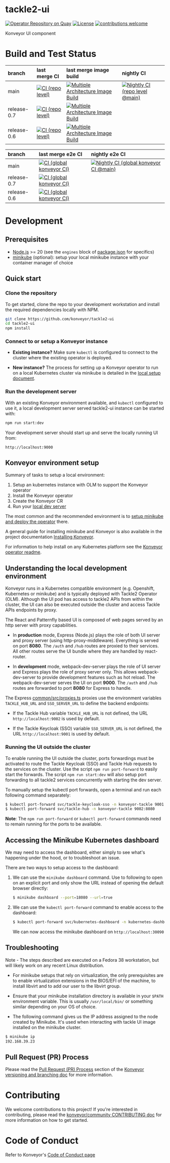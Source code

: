 # tackle2-ui

[![Operator Repository on Quay](https://quay.io/repository/konveyor/tackle2-ui/status "Operator Repository on Quay")](https://quay.io/repository/konveyor/tackle2-ui) [![License](https://img.shields.io/badge/License-Apache%202.0-blue.svg)](http://www.apache.org/licenses/LICENSE-2.0.html) [![contributions welcome](https://img.shields.io/badge/contributions-welcome-brightgreen.svg?style=flat)](https://github.com/konveyor/tackle2-ui/pulls)

Konveyor UI component

# Build and Test Status

| branch      | last merge CI                                                                                                                                                                                                                                    | last merge image build                                                                                                                                                                                                                                                       | nightly CI                                                                                                                                                                                                                                                                 |
| :---------- | :----------------------------------------------------------------------------------------------------------------------------------------------------------------------------------------------------------------------------------------------- | :--------------------------------------------------------------------------------------------------------------------------------------------------------------------------------------------------------------------------------------------------------------------------- | :------------------------------------------------------------------------------------------------------------------------------------------------------------------------------------------------------------------------------------------------------------------------- |
| main        | [![CI (repo level)](https://github.com/konveyor/tackle2-ui/actions/workflows/ci-repo.yml/badge.svg?branch=main&event=push)](https://github.com/konveyor/tackle2-ui/actions/workflows/ci-repo.yml?query=branch%3Amain+event%3Apush)               | [![Multiple Architecture Image Build](https://github.com/konveyor/tackle2-ui/actions/workflows/image-build.yaml/badge.svg?branch=main&event=push)](https://github.com/konveyor/tackle2-ui/actions/workflows/image-build.yaml?query=branch%3Amain+event%3Apush)               | [![Nightly CI (repo level @main)](https://github.com/konveyor/tackle2-ui/actions/workflows/nightly-ci-repo.yaml/badge.svg?branch=main&event=schedule)](https://github.com/konveyor/tackle2-ui/actions/workflows/nightly-ci-repo.yaml?query=branch%3Amain+event%3Aschedule) |
| release-0.7 | [![CI (repo level)](https://github.com/konveyor/tackle2-ui/actions/workflows/ci-repo.yml/badge.svg?branch=release-0.7&event=push)](https://github.com/konveyor/tackle2-ui/actions/workflows/ci-repo.yml?query=branch%3Arelease-0.7+event%3Apush) | [![Multiple Architecture Image Build](https://github.com/konveyor/tackle2-ui/actions/workflows/image-build.yaml/badge.svg?branch=release-0.7&event=push)](https://github.com/konveyor/tackle2-ui/actions/workflows/image-build.yaml?query=branch%3Arelease-0.7+event%3Apush) |                                                                                                                                                                                                                                                                            |
| release-0.6 | [![CI (repo level)](https://github.com/konveyor/tackle2-ui/actions/workflows/ci-repo.yml/badge.svg?branch=release-0.6&event=push)](https://github.com/konveyor/tackle2-ui/actions/workflows/ci-repo.yml?query=branch%3Arelease-0.6+event%3Apush) | [![Multiple Architecture Image Build](https://github.com/konveyor/tackle2-ui/actions/workflows/image-build.yaml/badge.svg?branch=release-0.6&event=push)](https://github.com/konveyor/tackle2-ui/actions/workflows/image-build.yaml?query=branch%3Arelease-0.6+event%3Apush) |                                                                                                                                                                                                                                                                            |

| branch      | last merge e2e CI                                                                                                                                                                                                                                            | nightly e2e CI                                                                                                                                                                                                                                                                         |
| :---------- | :----------------------------------------------------------------------------------------------------------------------------------------------------------------------------------------------------------------------------------------------------------- | :------------------------------------------------------------------------------------------------------------------------------------------------------------------------------------------------------------------------------------------------------------------------------------- |
| main        | [![CI (global konveyor CI)](https://github.com/konveyor/tackle2-ui/actions/workflows/ci-global.yml/badge.svg?branch=main&event=push)](https://github.com/konveyor/tackle2-ui/actions/workflows/ci-global.yml?query=branch%3Amain+event%3Apush)               | [![Nightly CI (global konveyor CI @main)](https://github.com/konveyor/tackle2-ui/actions/workflows/nightly-ci-global.yaml/badge.svg?branch=main&event=schedule)](https://github.com/konveyor/tackle2-ui/actions/workflows/nightly-ci-global.yaml?query=branch%3Amain+event%3Aschedule) |
| release-0.7 | [![CI (global konveyor CI)](https://github.com/konveyor/tackle2-ui/actions/workflows/ci-global.yml/badge.svg?branch=release-0.7&event=push)](https://github.com/konveyor/tackle2-ui/actions/workflows/ci-global.yml?query=branch%3Arelease-0.7+event%3Apush) |                                                                                                                                                                                                                                                                                        |
| release-0.6 | [![CI (global konveyor CI)](https://github.com/konveyor/tackle2-ui/actions/workflows/ci-global.yml/badge.svg?branch=release-0.6&event=push)](https://github.com/konveyor/tackle2-ui/actions/workflows/ci-global.yml?query=branch%3Arelease-0.6+event%3Apush) |                                                                                                                                                                                                                                                                                        |

# Development

## Prerequisites

- [Node.js](https://nodejs.org/en/) >= 20 (see the `engines` block of [package.json](./package.json) for specifics)
- [minikube](https://minikube.sigs.k8s.io/docs/start) (optional): setup your local minikube instance with your container manager of choice

## Quick start

### Clone the repository

To get started, clone the repo to your development workstation and install the required dependencies locally with NPM.

```sh
git clone https://github.com/konveyor/tackle2-ui
cd tackle2-ui
npm install
```

### Connect to or setup a Konveyor instance

- **Existing instance?** Make sure `kubectl` is configured to connect to the cluster where
  the existing operator is deployed.

- **New instance?** The process for setting up a Konveyor operator to run on a local Kubernetes
  cluster via minikube is detailed in the [local setup document](docs/local-minikube-setup.md).

### Run the development server

With an existing Konveyor environment available, and `kubectl` configured to use it, a local development server served tackle2-ui instance can be started with:

```sh
npm run start:dev
```

Your development server should start up and serve the locally running UI from:

```
http://localhost:9000
```

## Konveyor environment setup

Summary of tasks to setup a local environment:

1. Setup an kubernetes instance with OLM to support the Konveyor operator
2. Install the Konveyor operator
3. Create the Konveyor CR
4. Run your [local dev server](#run-the-development-server)

The most common and the recommended environment is to [setup minikube and deploy
the operator](docs/local-minikube-setup.md) there.

A general guide for installing minikube and Konveyor is also available in the project
documentation [Installing Konveyor](https://konveyor.github.io/konveyor/installation).

For information to help install on any Kubernetes platform see the
[Konveyor operator readme](https://github.com/konveyor/tackle2-operator#readme).

## Understanding the local development environment

Konveyor runs in a Kubernetes compatible environment (e.g. Openshift, Kubernetes or minikube) and
is typically deployed with Tackle2 Operator (OLM). Although the UI pod has access to tackle2 APIs
from within the cluster, the UI can also be executed outside the cluster and access Tackle APIs
endpoints by proxy.

The React and Patternfly based UI is composed of web pages served by an http server with proxy capabilities.

- In **production** mode, Express (Node.js) plays the role of both UI server and proxy server
  (using http-proxy-middleware). Everything is served on port **8080**. The `/auth` and `/hub`
  routes are proxied to their services. All other routes serve the UI bundle where they are
  handled by react-router.

- In **development** mode, webpack-dev-server plays the role of UI server and Express plays
  the role of proxy server only. This allows webpack-dev-server to provide development features
  such as hot reload. The webpack-dev-server serves the UI on port **9000**. The `/auth` and `/hub`
  routes are forwarded to port **8080** for Express to handle.

The Express [common/src/proxies.ts](common/src/proxies.ts) proxies use the environment
variables `TACKLE_HUB_URL` and `SSO_SERVER_URL` to define the backend endpoints:

- If the Tackle Hub variable `TACKLE_HUB_URL` is not defined, the URL `http://localhost:9002` is
  used by default.

- If the Tackle Keycloak (SSO) variable `SSO_SERVER_URL` is not defined, the URL
  `http://localhost:9001` is used by default.

### Running the UI outside the cluster

To enable running the UI outside the cluster, ports forwardings must be activated to route
the Tackle Keycloak (SSO) and Tackle Hub requests to the services on the cluster. Use
the script `npm run port-forward` to easily start the forwards. The script `npm run start:dev`
will also setup port forwarding to all tackle2 services concurrently with starting the dev server.

To manually setup the kubectl port forwards, open a terminal and run each following command separately:

```sh
$ kubectl port-forward svc/tackle-keycloak-sso -n konveyor-tackle 9001:8080
$ kubectl port-forward svc/tackle-hub -n konveyor-tackle 9002:8080
```

**Note**: The `npm run port-forward` or `kubectl port-forward` commands need to remain running
for the ports to be available.

## Accessing the Minikube Kubernetes dashboard

We may need to access the dashboard, either simply to see what's happening under
the hood, or to troubleshoot an issue.

There are two ways to setup access to the dashboard:

1. We can use the `minikube dashboard` command. Use to following to open on an explicit
   port and only show the URL instead of opening the default browser directly:

   ```sh
   $ minikube dashboard --port=18080 --url=true
   ```

2. We can use the `kubectl port-forward` command to enable access to the dashboard:

   ```sh
   $ kubectl port-forward svc/kubernetes-dashboard -n kubernetes-dashboard 30090:80
   ```

   We can now access the minikube dashboard on `http://localhost:30090`

## Troubleshooting

Note - The steps described are executed on a Fedora 38 workstation, but will likely work on any recent Linux distribution.

- For minikube setups that rely on virtualization, the only prerequisites are to enable virtualization extensions in the BIOS/EFI of the machine, to install libvirt and to add our user to the libvirt group.

- Ensure that your minikube installation directory is available in your `$PATH` environment variable. This is usually `/usr/local/bin/` or something similar depending on your OS of choice.

- The following command gives us the IP address assigned to the node created by Minikube.
  It's used when interacting with tackle UI image installed on the minikube cluster.

```sh
$ minikube ip
192.168.39.23
```

## Pull Request (PR) Process

Please read the [Pull Request (PR) Process](https://github.com/konveyor/release-tools/blob/main/VERSIONING.md#pull-request-pr-process)
section of the [Konveyor versioning and branching doc](https://github.com/konveyor/release-tools/blob/main/VERSIONING.md)
for more information.

# Contributing

We welcome contributions to this project! If you're interested in contributing,
please read the [konveyor/community CONTRIBUTING doc](https://github.com/konveyor/community/blob/main/CONTRIBUTING.md)
for more information on how to get started.

# Code of Conduct

Refer to Konveyor's [Code of Conduct page](https://github.com/konveyor/community/blob/main/CODE_OF_CONDUCT.md)
